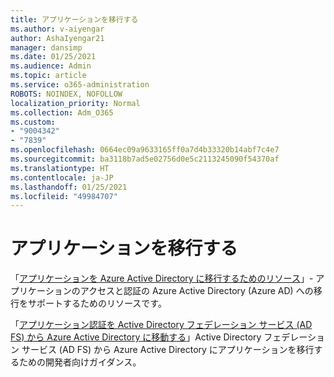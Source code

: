 ```yaml
---
title: アプリケーションを移行する
ms.author: v-aiyengar
author: AshaIyengar21
manager: dansimp
ms.date: 01/25/2021
ms.audience: Admin
ms.topic: article
ms.service: o365-administration
ROBOTS: NOINDEX, NOFOLLOW
localization_priority: Normal
ms.collection: Adm_O365
ms.custom:
- "9004342"
- "7839"
ms.openlocfilehash: 0664ec09a9633165ff0a7d4b33320b14abf7c4e7
ms.sourcegitcommit: ba3118b7ad5e02756d0e5c2113245090f54370af
ms.translationtype: HT
ms.contentlocale: ja-JP
ms.lasthandoff: 01/25/2021
ms.locfileid: "49984707"
---
```

# <a name="migrating-applications"></a>アプリケーションを移行する

「[アプリケーションを Azure Active Directory に移行するためのリソース](https://docs.microsoft.com/azure/active-directory/manage-apps/migration-resources)」- アプリケーションのアクセスと認証の Azure Active Directory (Azure AD) への移行をサポートするためのリソースです。

「[アプリケーション認証を Active Directory フェデレーション サービス (AD FS) から Azure Active Directory に移動する](https://docs.microsoft.com/azure/active-directory/manage-apps/migrate-adfs-apps-to-azure)」Active Directory フェデレーション サービス (AD FS) から Azure Active Directory にアプリケーションを移行するための開発者向けガイダンス。